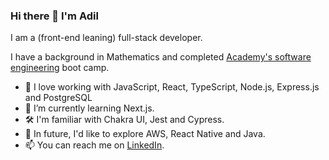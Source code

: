 ### Hi there 👋 I'm Adil

I am a (front-end leaning) full-stack developer.

I have a background in Mathematics and completed [Academy's software engineering](https://academy.tech/) boot camp.

- 🔭 I love working with JavaScript, React, TypeScript, Node.js, Express.js and PostgreSQL
- 🌱 I’m currently learning Next.js.
- 🛠 I'm familiar with Chakra UI, Jest and Cypress.
- 💬 In future, I'd like to explore AWS, React Native and Java.
- 📫 You can reach me on [LinkedIn](https://www.linkedin.com/in/adil-rahman1/).
